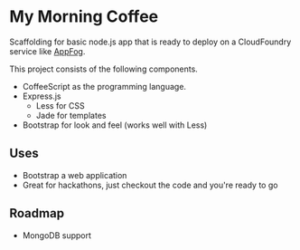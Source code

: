 My Morning Coffee
=================

Scaffolding for basic node.js app that is ready to deploy on a CloudFoundry service like [AppFog](http://appfog.com).

This project consists of the following components.

- CoffeeScript as the programming language.
- Express.js
  - Less for CSS
  - Jade for templates
- Bootstrap for look and feel (works well with Less)

Uses
----

- Bootstrap a web application
- Great for hackathons, just checkout the code and you're ready to go

Roadmap
-------

- MongoDB support
